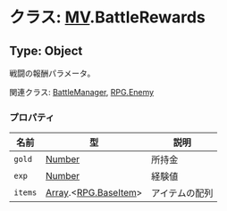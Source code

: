 # クラス: [MV](MV.md).BattleRewards

## Type: Object
戦闘の報酬パラメータ。

関連クラス: [BattleManager](BattleManager.md), [RPG.Enemy](RPG.Enemy.md)


### プロパティ

| 名前 | 型 | 説明 |
| --- | --- | --- |
| `gold` | [Number](Number.md) | 所持金 |
| `exp` | [Number](Number.md) | 経験値 |
| `items` | [Array](Array.md).&lt;[RPG.BaseItem](RPG.BaseItem.md)&gt; | アイテムの配列 |
